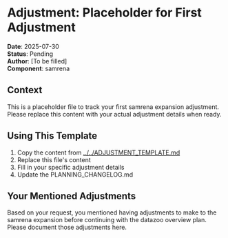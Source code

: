 # Adjustment: Placeholder for First Adjustment

**Date**: 2025-07-30  
**Status**: Pending  
**Author**: [To be filled]  
**Component**: samrena  

## Context
This is a placeholder file to track your first samrena expansion adjustment. Please replace this content with your actual adjustment details when ready.

## Using This Template
1. Copy the content from [../../ADJUSTMENT_TEMPLATE.md](../../ADJUSTMENT_TEMPLATE.md)
2. Replace this file's content
3. Fill in your specific adjustment details
4. Update the PLANNING_CHANGELOG.md

## Your Mentioned Adjustments
Based on your request, you mentioned having adjustments to make to the samrena expansion before continuing with the datazoo overview plan. Please document those adjustments here.